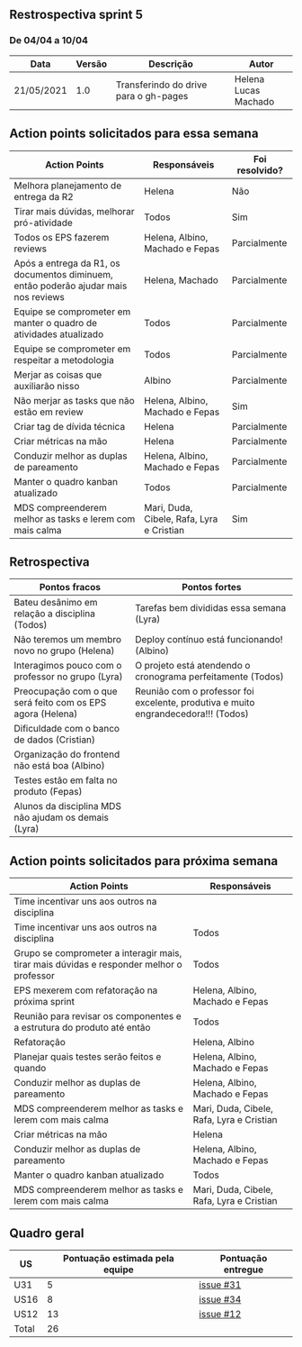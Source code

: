 ## Restrospectiva sprint 5

### De 04/04 a 10/04


| Data       | Versão | Descrição                                           | Autor              |
| ---------- | ------ | --------------------------------------------------- | ------------------ |
| 21/05/2021 | 1.0    | Transferindo do drive para o gh-pages               |    Helena </br> Lucas Machado   |

## Action points solicitados para essa semana

| **Action Points** | **Responsáveis** | **Foi resolvido?** |
| ------------- | ------------ | ------------ | 
| Melhora planejamento de entrega da R2  | Helena | Não |
| Tirar mais dúvidas, melhorar pró-atividade | Todos | Sim |
| Todos os EPS fazerem reviews | Helena, Albino, Machado e Fepas | Parcialmente |
| Após a entrega da R1, os documentos diminuem, então poderão ajudar mais nos reviews | Helena, Machado | Parcialmente |
| Equipe se comprometer em manter o quadro de atividades atualizado | Todos | Parcialmente |
| Equipe se comprometer em respeitar a metodologia  | Todos | Parcialmente |
| Merjar as coisas que auxiliarão nisso | Albino | Parcialmente |
| Não merjar as tasks que não estão em review | Helena, Albino, Machado e Fepas | Sim |
| Criar tag de dívida técnica | Helena | Parcialmente |
| Criar métricas na mão | Helena | Parcialmente |
| Conduzir melhor as duplas de pareamento | Helena, Albino, Machado e Fepas | Parcialmente |
| Manter o quadro kanban atualizado  | Todos | Parcialmente |
| MDS compreenderem melhor as tasks e lerem com mais calma  | Mari, Duda, Cibele, Rafa, Lyra e Cristian | Sim |


## Retrospectiva

| **Pontos fracos** | **Pontos fortes** |
| ------------- | ------------- |
| Bateu desânimo em relação a disciplina (Todos) | Tarefas bem divididas essa semana (Lyra) |
| Não teremos um membro novo no grupo (Helena) | Deploy contínuo está funcionando! (Albino) |
| Interagimos pouco com o professor no grupo (Lyra) | O projeto está atendendo o cronograma perfeitamente (Todos) |
| Preocupação com o que será feito com os EPS agora (Helena) | Reunião com o professor foi excelente, produtiva e muito engrandecedora!!! (Todos) |
| Dificuldade com o banco de dados (Cristian) |  |
| Organização do frontend não está boa (Albino) |  |
| Testes estão em falta no produto (Fepas) |  |
| Alunos da disciplina MDS não ajudam os demais (Lyra) |  |


## Action points solicitados para próxima semana

| **Action Points** | **Responsáveis** |
| ----------------- | ---------------- |
| Time incentivar uns aos outros na disciplina |  |
| Time incentivar uns aos outros na disciplina | Todos |
| Grupo se comprometer a interagir mais, tirar mais dúvidas e responder melhor o professor | Todos |
| EPS mexerem com refatoração na próxima sprint | Helena, Albino, Machado e Fepas |
| Reunião para revisar os componentes e a estrutura do produto até então | Todos |
| Refatoração | Helena, Albino |
| Planejar quais testes serão feitos e quando | Helena, Albino, Machado e Fepas |
| Conduzir melhor as duplas de pareamento | Helena, Albino, Machado e Fepas |
| MDS compreenderem melhor as tasks e lerem com mais calma  | Mari, Duda, Cibele, Rafa, Lyra e Cristian |
| Criar métricas na mão | Helena |
| Conduzir melhor as duplas de pareamento | Helena, Albino, Machado e Fepas |
| Manter o quadro kanban atualizado  | Todos |
| MDS compreenderem melhor as tasks e lerem com mais calma  | Mari, Duda, Cibele, Rafa, Lyra e Cristian |


## Quadro geral

| US    | Pontuação estimada pela equipe | Pontuação entregue              | 
|-------|--------------------------------|---------------------------------|
| U31   |5 |[issue #31](https://github.com/parlamentaqui/frontend/issues/31) |
| US16  |8 |[issue #34](https://github.com/parlamentaqui/gateway/issues/34)|
| US12  |13 |[issue #12](https://github.com/parlamentaqui/gateway/issues/12) |
| Total |26  | |


